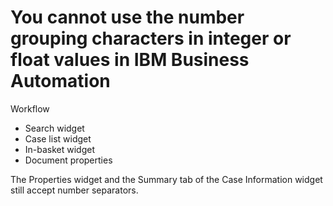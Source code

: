 # You cannot use the number grouping characters in integer or float values in IBM Business Automation
Workflow

- Search widget
- Case list widget
- In-basket widget
- Document properties

The Properties widget and the Summary tab of the Case Information widget still accept number
separators.